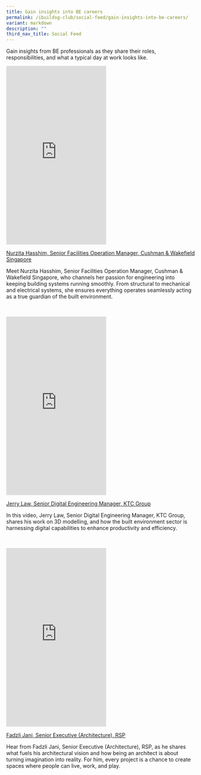 ```yaml
---
title: Gain insights into BE careers
permalink: /ibuildsg-club/social-feed/gain-insights-into-be-careers/
variant: markdown
description: ""
third_nav_title: Social Feed
---
```

<p>Gain insights from BE professionals as they share their roles, responsibilities,
and what a typical day at work looks like.</p>

<div>
	<iframe allow="autoplay; clipboard-write; encrypted-media; picture-in-picture; web-share" allowfullscreen="true" frameborder="0" scrolling="no" style="border:none;overflow:hidden" height="476" width="267" src="https://www.facebook.com/plugins/video.php?height=476&amp;href=https%3A%2F%2Fwww.facebook.com%2Freel%2F521967397655973%2F&amp;show_text=false&amp;width=267&amp;t=0"></iframe>
</div>
	
<p><a href="https://www.facebook.com/share/r/14GUvzj5NFW/" rel="noopener noreferrer nofollow" target="_blank"><u>Nurzita Hasshim, Senior Facilities Operation Manager, Cushman &amp; Wakefield Singapore</u></a></p>


<p>Meet Nurzita Hasshim, Senior Facilities Operation Manager, Cushman &amp; Wakefield Singapore, who channels her passion for engineering into keeping building systems running smoothly. From structural to mechanical and electrical systems, she ensures everything operates seamlessly acting as a true guardian of the built environment.</p>

<p>&nbsp;</p>

<div>
	<iframe allow="autoplay; clipboard-write; encrypted-media; picture-in-picture; web-share" allowfullscreen="true" frameborder="0" scrolling="no" style="border:none;overflow:hidden" height="476" width="267" src="https://www.facebook.com/plugins/video.php?height=476&amp;href=https%3A%2F%2Fwww.facebook.com%2Freel%2F2171388283290401%2F&amp;show_text=false&amp;width=267&amp;t=0"></iframe>
</div>
	
<p><a href="https://www.facebook.com/reel/2171388283290401" rel="noopener noreferrer nofollow" target="_blank"><u>Jerry Law, Senior Digital Engineering Manager, KTC Group</u></a></p>

<p>In this video, Jerry Law, Senior Digital Engineering Manager, KTC Group, shares his work on 3D modelling, and how the built environment sector is harnessing digital capabilities to enhance productivity and efficiency.</p>

<p>&nbsp;</p>

<div>
	<iframe allow="autoplay; clipboard-write; encrypted-media; picture-in-picture; web-share" allowfullscreen="true" frameborder="0" scrolling="no" style="border:none;overflow:hidden" height="476" width="267" src="https://www.facebook.com/plugins/video.php?height=476&amp;href=https%3A%2F%2Fwww.facebook.com%2Freel%2F2763506553850245%2F&amp;show_text=false&amp;width=267&amp;t=0"></iframe>
</div>
	
<p><a href="https://www.facebook.com/reel/2763506553850245" rel="noopener noreferrer nofollow" target="_blank"><u>Fadzli Jani, Senior Executive (Architecture), RSP</u></a></p>

<p>Hear from Fadzli Jani, Senior Executive (Architecture), RSP, as he shares what fuels his architectural vision and how being an architect is about turning imagination into reality. For him, every project is a chance to create spaces where people can live, work, and play.</p>